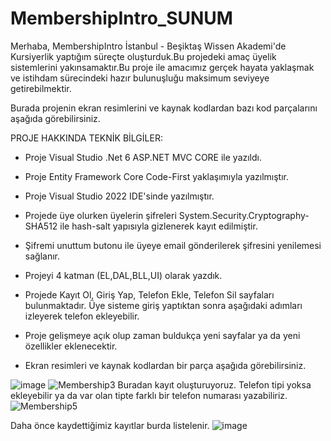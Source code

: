 # MembershipIntro_SUNUM
Merhaba, MembershipIntro İstanbul - Beşiktaş Wissen Akademi'de Kursiyerlik yaptığım süreçte oluşturduk.Bu projedeki amaç üyelik sistemlerini yakınsamaktır.Bu proje ile amacımız gerçek hayata yaklaşmak ve istihdam sürecindeki hazır bulunuşluğu maksimum seviyeye getirebilmektir.

 Burada projenin ekran resimlerini ve kaynak kodlardan bazı kod parçalarını aşağıda görebilirsiniz.

PROJE HAKKINDA TEKNİK BİLGİLER:

* Proje Visual Studio .Net 6 ASP.NET MVC CORE ile yazıldı.
* Proje Entity Framework Core Code-First yaklaşımıyla yazılmıştır.
* Proje Visual Studio 2022 IDE'sinde yazılmıştır.

* Projede üye olurken üyelerin şifreleri System.Security.Cryptography-SHA512 ile hash-salt yapısıyla gizlenerek kayıt edilmiştir.

* Şifremi unuttum butonu ile üyeye email gönderilerek şifresini yenilemesi sağlanır.

* Projeyi 4 katman (EL,DAL,BLL,UI) olarak yazdık.

* Projede Kayıt Ol, Giriş Yap, Telefon Ekle, Telefon Sil sayfaları bulunmaktadır. Üye sisteme giriş yaptıktan sonra aşağıdaki adımları izleyerek telefon ekleyebilir.

* Proje gelişmeye açık olup zaman buldukça yeni sayfalar ya da yeni özellikler eklenecektir.

* Ekran resimleri ve kaynak kodlardan bir parça aşağıda görebilirsiniz.

![image](https://user-images.githubusercontent.com/73429501/220879007-00d97d14-bec6-4645-9190-665df2bd4f62.png)
![Membership3](https://user-images.githubusercontent.com/73429501/220879054-1d025044-7f46-4dd7-83be-f77449604ee2.JPG)
Buradan kayıt oluşturuyoruz. Telefon tipi yoksa ekleyebilir ya da var olan tipte farklı bir telefon numarası yazabiliriz.
![Membership5](https://user-images.githubusercontent.com/73429501/220879375-32c8e314-d905-4e4d-a8d8-a87b82d70180.JPG)

Daha önce kaydettiğimiz kayıtlar burda listelenir.
![image](https://user-images.githubusercontent.com/73429501/220879210-ff4cb6d9-51d2-481e-b3dd-35ef196b3d96.png)


